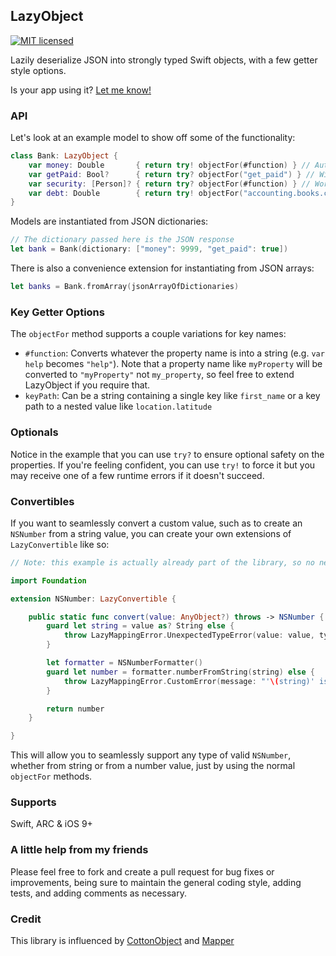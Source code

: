 ## LazyObject

[![MIT licensed](https://img.shields.io/badge/license-MIT-blue.svg)](https://github.com/iwasrobbed/LazyObject/blob/master/LICENSE)

Lazily deserialize JSON into strongly typed Swift objects, with a few getter style options.

Is your app using it? [Let me know!](mailto:rob@desideratalabs.co)

### API

Let's look at an example model to show off some of the functionality:

```swift
class Bank: LazyObject {
    var money: Double       { return try! objectFor(#function) } // Automagically converts #function to a "money" string
    var getPaid: Bool?      { return try? objectFor("get_paid") } // Will be nil if called and key/value don't exist
    var security: [Person]? { return try? objectFor(#function) } // Works with arrays of other LazyObjects as well
    var debt: Double        { return try! objectFor("accounting.books.cooked") } // Nested key paths are supported 
}
```

Models are instantiated from JSON dictionaries:

```swift
// The dictionary passed here is the JSON response
let bank = Bank(dictionary: ["money": 9999, "get_paid": true])
```

There is also a convenience extension for instantiating from JSON arrays:

```swift
let banks = Bank.fromArray(jsonArrayOfDictionaries)
```

### Key Getter Options

The `objectFor` method supports a couple variations for key names:

- `#function`: Converts whatever the property name is into a string (e.g. `var help` becomes `"help"`). Note that a property name like `myProperty` will be converted to `"myProperty"` not `my_property`, so feel free to extend LazyObject if you require that.
- `keyPath`: Can be a string containing a single key like `first_name` or a key path to a nested value like `location.latitude`

### Optionals

Notice in the example that you can use `try?` to ensure optional safety on the properties. If you're feeling confident, you can use `try!` to force it but you may receive one of a few runtime errors if it doesn't succeed.

### Convertibles

If you want to seamlessly convert a custom value, such as to create an `NSNumber` from a string value, you can create your own extensions of `LazyConvertible` like so:

```swift
// Note: this example is actually already part of the library, so no need to extend NSNumber

import Foundation

extension NSNumber: LazyConvertible {

    public static func convert(value: AnyObject?) throws -> NSNumber {
        guard let string = value as? String else {
            throw LazyMappingError.UnexpectedTypeError(value: value, type: String.self)
        }

        let formatter = NSNumberFormatter()
        guard let number = formatter.numberFromString(string) else {
            throw LazyMappingError.CustomError(message: "'\(string)' is not a valid input for NSNumber instantiation")
        }

        return number
    }

}
```

This will allow you to seamlessly support any type of valid `NSNumber`, whether from string or from a number value, just by using the normal `objectFor` methods.

### Supports
Swift, ARC & iOS 9+

### A little help from my friends
Please feel free to fork and create a pull request for bug fixes or improvements, being sure to maintain the general coding style, adding tests, and adding comments as necessary.

### Credit
This library is influenced by [CottonObject](https://github.com/hermiteer/CottonObject) and [Mapper](https://github.com/lyft/mapper)